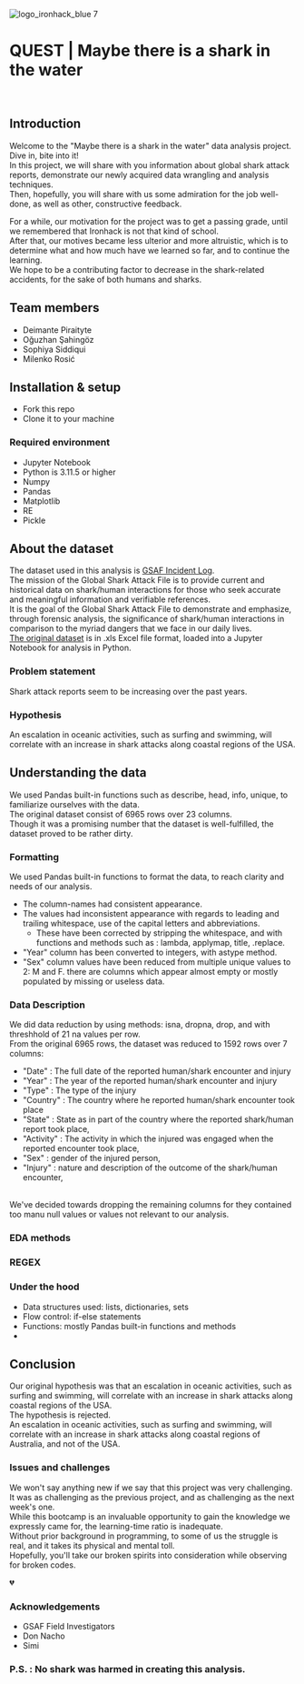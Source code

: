 ![logo_ironhack_blue 7](https://user-images.githubusercontent.com/23629340/40541063-a07a0a8a-601a-11e8-91b5-2f13e4e6b441.png)

# QUEST | Maybe there is a shark in the water

<br>

## Introduction

Welcome to the "Maybe there is a shark in the water" data analysis project. Dive in, bite into it!
<br>
In this project, we will share with you information about global shark attack reports, demonstrate our newly acquired data wrangling and analysis techniques.
<br>
Then, hopefully, you will share with us some admiration for the job well-done, as well as other, constructive feedback.
<br>

For a while, our motivation for the project was to get a passing grade, until we remembered that Ironhack is not that kind of school.
<br>
After that, our motives became less ulterior and more altruistic, which is to determine what and how much have we learned so far, and to continue the learning.
<br>
We hope to be a contributing factor to decrease in the shark-related accidents, for the sake of both humans and sharks.

## Team members
- Deimante Piraityte
- Oğuzhan Şahingöz
- Sophiya Siddiqui
- Milenko Rosić

## Installation & setup
- Fork this repo
- Clone it to your machine

### Required environment
- Jupyter Notebook
- Python is 3.11.5 or higher
- Numpy
- Pandas
- Matplotlib
- RE
- Pickle

## About the dataset
The dataset used in this analysis is [GSAF Incident Log](https://www.sharkattackfile.net/incidentlog.htm).
<br>
The mission of the Global Shark Attack File is to provide current and historical data on shark/human interactions for those who seek accurate and meaningful information and verifiable references.
<br>
It is the goal of the Global Shark Attack File to demonstrate and emphasize, through forensic analysis, the significance of shark/human interactions in comparison to the myriad dangers that we face in our daily lives.
<br>
[The original dataset](https://www.sharkattackfile.net/spreadsheets/GSAF5.xls) is in .xls Excel file format, loaded into a Jupyter Notebook for analysis in Python.

### Problem statement
Shark attack reports seem to be increasing over the past years.

### Hypothesis
An escalation in oceanic activities, such as surfing and swimming, will correlate with an increase in shark attacks along coastal regions of the USA.
<br>

## Understanding the data
We used Pandas built-in functions such as describe, head, info, unique, to familiarize ourselves with the data.
<br>
The original dataset consist of 6965 rows over 23 columns.
<br>
Though it was a promising number that the dataset is well-fulfilled, the dataset proved to be rather dirty.

### Formatting
We used Pandas built-in functions to format the data, to reach clarity and needs of our analysis.
<br>

- The column-names had consistent appearance.
- The values had inconsistent appearance with regards to leading and trailing whitespace, use of the capital letters and abbreviations.
  - These have been corrected by stripping the whitespace, and with functions and methods such as : lambda, applymap, title, .replace.
- "Year" column has been converted to integers, with astype method.
- "Sex" column values have been reduced from multiple unique values to 2: M and F.
there are columns which appear almost empty or mostly populated by missing or useless data.

### Data Description
We did data reduction by using methods: isna, dropna, drop, and with threshhold of 21 na values per row.
<br>
From the original 6965 rows, the dataset was reduced to 1592 rows over 7 columns:
- "Date" : The full date of the reported human/shark encounter and injury
- "Year" : The year of the reported human/shark encounter and injury
- "Type" : The type of the injury
- "Country" : The country where he reported human/shark encounter took place
- "State" : State as in part of the country where the reported shark/human report took place,
- "Activity" : The activity in which the injured was engaged when the reported encounter took place,
- "Sex" : gender of the injured person,
- "Injury" : nature and description of the outcome of the shark/human encounter,
<br>
We've decided towards dropping the remaining columns for they contained too manu null values or values not relevant to our analysis.

### EDA methods

### REGEX

### Under the hood
- Data structures used: lists, dictionaries, sets
- Flow control: if-else statements
- Functions: mostly Pandas built-in functions and methods
- 

## Conclusion
Our original hypothesis was that an escalation in oceanic activities, such as surfing and swimming, will correlate with an increase in shark attacks along coastal regions of the USA.
<br>
The hypothesis is rejected.
<br>
An escalation in oceanic activities, such as surfing and swimming, will correlate with an increase in shark attacks along coastal regions of Australia, and not of the USA.

### Issues and challenges
We won't say anything new if we say that this project was very challenging.
<br>
It was as challenging as the previous project, and as challenging as the next week's one.
<br>
While this bootcamp is an invaluable opportunity to gain the knowledge we expressly came for, the learning-time ratio is inadequate.
<br>
Without prior background in programming, to some of us the struggle is real, and it takes its physical and mental toll.
<br>
Hopefully, you'll take our broken spirits into consideration while observing for broken codes. <p>&#128148;</p>

### Acknowledgements
- GSAF Field Investigators
- Don Nacho
- Simi

### P.S. : No shark was harmed in creating this analysis.
